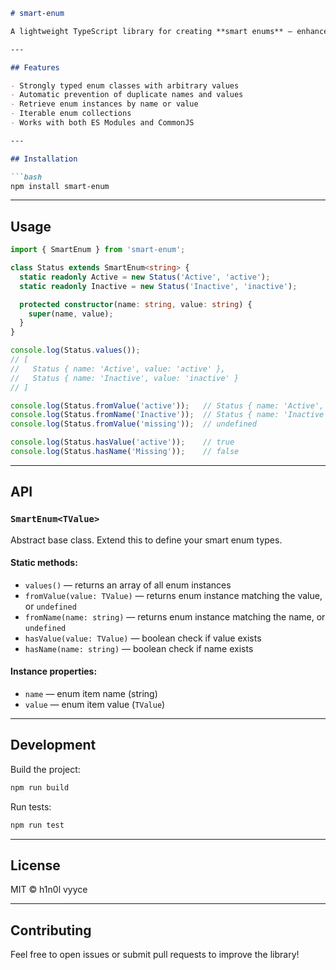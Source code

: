 
````markdown
# smart-enum

A lightweight TypeScript library for creating **smart enums** — enhanced enumerations with custom names, values, and utility methods like `fromValue()`, `fromName()`, and duplicate checking.

---

## Features

- Strongly typed enum classes with arbitrary values
- Automatic prevention of duplicate names and values
- Retrieve enum instances by name or value
- Iterable enum collections
- Works with both ES Modules and CommonJS

---

## Installation

```bash
npm install smart-enum
````

---

## Usage

```ts
import { SmartEnum } from 'smart-enum';

class Status extends SmartEnum<string> {
  static readonly Active = new Status('Active', 'active');
  static readonly Inactive = new Status('Inactive', 'inactive');

  protected constructor(name: string, value: string) {
    super(name, value);
  }
}

console.log(Status.values());
// [
//   Status { name: 'Active', value: 'active' },
//   Status { name: 'Inactive', value: 'inactive' }
// ]

console.log(Status.fromValue('active'));   // Status { name: 'Active', value: 'active' }
console.log(Status.fromName('Inactive'));  // Status { name: 'Inactive', value: 'inactive' }
console.log(Status.fromValue('missing'));  // undefined

console.log(Status.hasValue('active'));    // true
console.log(Status.hasName('Missing'));    // false
```

---

## API

### `SmartEnum<TValue>`

Abstract base class. Extend this to define your smart enum types.

#### Static methods:

* `values()` — returns an array of all enum instances
* `fromValue(value: TValue)` — returns enum instance matching the value, or `undefined`
* `fromName(name: string)` — returns enum instance matching the name, or `undefined`
* `hasValue(value: TValue)` — boolean check if value exists
* `hasName(name: string)` — boolean check if name exists

#### Instance properties:

* `name` — enum item name (string)
* `value` — enum item value (`TValue`)

---

## Development

Build the project:

```bash
npm run build
```

Run tests:

```bash
npm run test
```

---

## License

MIT © h1n0l vyyce

---

## Contributing

Feel free to open issues or submit pull requests to improve the library!

```

